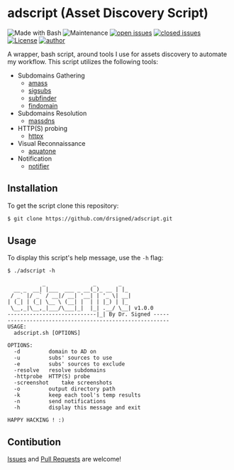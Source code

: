 # adscript (Asset Discovery Script)

![Made with Bash](https://img.shields.io/badge/made%20with-Bash-0040ff.svg) ![Maintenance](https://img.shields.io/badge/maintained%3F-yes-0040ff.svg) [![open issues](https://img.shields.io/github/issues-raw/drsigned/adscript.svg?style=flat&color=0040ff)](https://github.com/drsigned/adscript/issues?q=is:issue+is:open) [![closed issues](https://img.shields.io/github/issues-closed-raw/drsigned/adscript.svg?style=flat&color=0040ff)](https://github.com/drsigned/adscript/issues?q=is:issue+is:closed) [![License](https://img.shields.io/badge/License-MIT-gray.svg?colorB=0040FF)](https://github.com/drsigned/adscript/blob/master/LICENSE) [![author](https://img.shields.io/badge/twitter-@drsigned-0040ff.svg)](https://twitter.com/drsigned)

A wrapper, bash script, around tools I use for assets discovery to automate my workflow. This script utilizes the following tools:
* Subdomains Gathering
    * [amass](https://github.com/OWASP/Amass)
    * [sigsubs](https://github.com/drsigned/sigsubs)
    * [subfinder](https://github.com/projectdiscovery/subfinder)
    * [findomain]()
* Subdomains Resolution
    * [massdns](https://github.com/blechschmidt/massdns)
* HTTP(S) probing
    * [httpx](https://github.com/projectdiscovery/httpx)
* Visual Reconnaissance
    * [aquatone](https://github.com/michenriksen/aquatone)
* Notification
    * [notifier](https://github.com/drsigned/notifier)

## Installation

To get the script clone this repository:

```bash
$ git clone https://github.com/drsigned/adscript.git
```

## Usage

To display this script's help message, use the `-h` flag:

```
$ ./adscript -h

           _               _       _   
  __ _  __| |___  ___ _ __(_)_ __ | |_ 
 / _` |/ _` / __|/ __| '__| | '_ \| __|
| (_| | (_| \__ \ (__| |  | | |_) | |_ 
 \__,_|\__,_|___/\___|_|  |_| .__/ \__| v1.0.0 
----------------------------|_| By Dr. Signed -----
---------------------------------------------------
USAGE:
  adscript.sh [OPTIONS]

OPTIONS:
  -d 		 domain to AD on
  -u 		 subs' sources to use
  -e 		 subs' sources to exclude
  -resolve	 resolve subdomains
  -httprobe	 HTTP(S) probe
  -screenshot	 take screenshots
  -o 		 output directory path
  -k 		 keep each tool's temp results
  -n 		 send notifications
  -h 		 display this message and exit

HAPPY HACKING ! :)
```

## Contibution

[Issues](https://github.com/drsigned/adscript/issues) and [Pull Requests](https://github.com/drsigned/adscript/pulls) are welcome!